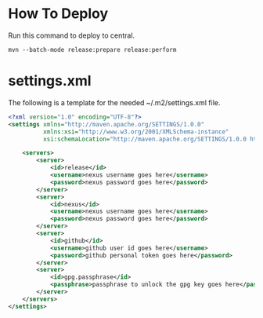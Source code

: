 
# How To Deploy

Run this command to deploy to central.

`mvn --batch-mode release:prepare release:perform`

# settings.xml

The following is a template for the needed ~/.m2/settings.xml file.

```xml
<?xml version="1.0" encoding="UTF-8"?>
<settings xmlns="http://maven.apache.org/SETTINGS/1.0.0"
          xmlns:xsi="http://www.w3.org/2001/XMLSchema-instance"
          xsi:schemaLocation="http://maven.apache.org/SETTINGS/1.0.0 http://maven.apache.org/xsd/settings-1.0.0.xsd">

    <servers>
        <server>
            <id>release</id>
            <username>nexus username goes here</username>
            <password>nexus password goes here</password>
        </server>
        <server>
            <id>nexus</id>
            <username>nexus username goes here</username>
            <password>nexus password goes here</password>
        </server>
        <server>
            <id>github</id>
            <username>github user id goes here</username>
            <password>github personal token goes here</password>
        </server>
        <server>
            <id>gpg.passphrase</id>
            <passphrase>passphrase to unlock the gpg key goes here</passphrase>
        </server>
    </servers>
</settings>
```
